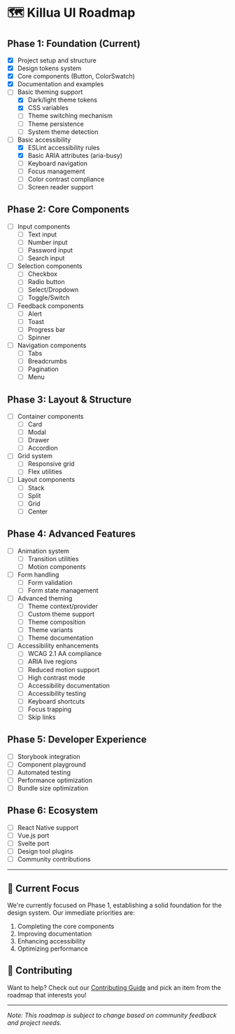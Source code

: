 # 🗺️ Killua UI Roadmap

## Phase 1: Foundation (Current)
- [x] Project setup and structure
- [x] Design tokens system
- [x] Core components (Button, ColorSwatch)
- [x] Documentation and examples
- [ ] Basic theming support
  - [x] Dark/light theme tokens
  - [x] CSS variables
  - [ ] Theme switching mechanism
  - [ ] Theme persistence
  - [ ] System theme detection
- [ ] Basic accessibility
  - [x] ESLint accessibility rules
  - [x] Basic ARIA attributes (aria-busy)
  - [ ] Keyboard navigation
  - [ ] Focus management
  - [ ] Color contrast compliance
  - [ ] Screen reader support

## Phase 2: Core Components
- [ ] Input components
  - [ ] Text input
  - [ ] Number input
  - [ ] Password input
  - [ ] Search input
- [ ] Selection components
  - [ ] Checkbox
  - [ ] Radio button
  - [ ] Select/Dropdown
  - [ ] Toggle/Switch
- [ ] Feedback components
  - [ ] Alert
  - [ ] Toast
  - [ ] Progress bar
  - [ ] Spinner
- [ ] Navigation components
  - [ ] Tabs
  - [ ] Breadcrumbs
  - [ ] Pagination
  - [ ] Menu

## Phase 3: Layout & Structure
- [ ] Container components
  - [ ] Card
  - [ ] Modal
  - [ ] Drawer
  - [ ] Accordion
- [ ] Grid system
  - [ ] Responsive grid
  - [ ] Flex utilities
- [ ] Layout components
  - [ ] Stack
  - [ ] Split
  - [ ] Grid
  - [ ] Center

## Phase 4: Advanced Features
- [ ] Animation system
  - [ ] Transition utilities
  - [ ] Motion components
- [ ] Form handling
  - [ ] Form validation
  - [ ] Form state management
- [ ] Advanced theming
  - [ ] Theme context/provider
  - [ ] Custom theme support
  - [ ] Theme composition
  - [ ] Theme variants
  - [ ] Theme documentation
- [ ] Accessibility enhancements
  - [ ] WCAG 2.1 AA compliance
  - [ ] ARIA live regions
  - [ ] Reduced motion support
  - [ ] High contrast mode
  - [ ] Accessibility documentation
  - [ ] Accessibility testing
  - [ ] Keyboard shortcuts
  - [ ] Focus trapping
  - [ ] Skip links

## Phase 5: Developer Experience
- [ ] Storybook integration
- [ ] Component playground
- [ ] Automated testing
- [ ] Performance optimization
- [ ] Bundle size optimization

## Phase 6: Ecosystem
- [ ] React Native support
- [ ] Vue.js port
- [ ] Svelte port
- [ ] Design tool plugins
- [ ] Community contributions

---

## 🎯 Current Focus
We're currently focused on Phase 1, establishing a solid foundation for the design system. Our immediate priorities are:

1. Completing the core components
2. Improving documentation
3. Enhancing accessibility
4. Optimizing performance

## 🤝 Contributing
Want to help? Check out our [Contributing Guide](CONTRIBUTING.md) and pick an item from the roadmap that interests you!

---

*Note: This roadmap is subject to change based on community feedback and project needs.* 